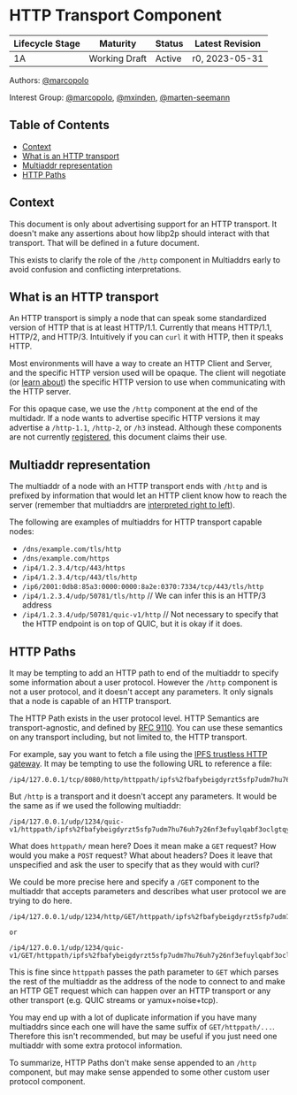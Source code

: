 # HTTP Transport Component <!-- omit in toc -->

| Lifecycle Stage | Maturity      | Status | Latest Revision |
| --------------- | ------------- | ------ | --------------- |
| 1A              | Working Draft | Active | r0, 2023-05-31  |

Authors: [@marcopolo]

Interest Group: [@marcopolo], [@mxinden], [@marten-seemann]

[@marcopolo]: https://github.com/marcopolo
[@mxinden]: https://github.com/mxinden
[@marten-seemann]: https://github.com/marten-seemann

## Table of Contents <!-- omit in toc -->
- [Context](#context)
- [What is an HTTP transport](#what-is-an-http-transport)
- [Multiaddr representation](#multiaddr-representation)
- [HTTP Paths](#http-paths)


## Context

This document is only about advertising support for an HTTP transport. It
doesn't make any assertions about how libp2p should interact with that
transport. That will be defined in a future document.

This exists to clarify the role of the `/http` component in Multiaddrs early to
avoid confusion and conflicting interpretations.

## What is an HTTP transport

An HTTP transport is simply a node that can speak some standardized version of
HTTP that is at least HTTP/1.1. Currently that means HTTP/1.1, HTTP/2, and
HTTP/3. Intuitively if you can `curl` it with HTTP, then it speaks HTTP.

Most environments will have a way to create an HTTP Client and Server, and the
specific HTTP version used will be opaque. The client will negotiate (or [learn
about](https://www.rfc-editor.org/rfc/rfc9114.html#section-3.1.1)) the specific HTTP version to use when communicating
with the HTTP server.

For this opaque case, we use the `/http` component at the end of the multidadr.
If a node wants to advertise specific HTTP versions it may advertise a
`/http-1.1`, `/http-2`, or `/h3` instead. Although these components are not
currently [registered](https://github.com/multiformats/multiaddr), this document
claims their use.


## Multiaddr representation

The multiaddr of a node with an HTTP transport ends with `/http` and is prefixed
by information that would let an HTTP client know how to reach the server
(remember that multiaddrs are [interpreted right to
left](https://github.com/multiformats/multiaddr#interpreting-multiaddrs)). 

The following are examples of multiaddrs for HTTP transport capable nodes:

* `/dns/example.com/tls/http`
* `/dns/example.com/https`
* `/ip4/1.2.3.4/tcp/443/https`
* `/ip4/1.2.3.4/tcp/443/tls/http`
* `/ip6/2001:0db8:85a3:0000:0000:8a2e:0370:7334/tcp/443/tls/http`
* `/ip4/1.2.3.4/udp/50781/tls/http` // We can infer this is an HTTP/3 address
* `/ip4/1.2.3.4/udp/50781/quic-v1/http` // Not necessary to specify that the
  HTTP endpoint is on top of QUIC, but it is okay if it does.


## HTTP Paths

It may be tempting to add an HTTP path to end of the multiaddr to specify some
information about a user protocol. However the `/http` component is not a user
protocol, and it doesn't accept any parameters. It only signals that a node is
capable of an HTTP transport.

The HTTP Path exists in the user protocol level. HTTP Semantics are transport-agnostic, and defined by [RFC 9110](https://httpwg.org/specs/rfc9110.html). You can
use these semantics on any transport including, but not limited to, the HTTP
transport.

For example, say you want to fetch a file using the [IPFS trustless HTTP
gateway](https://specs.ipfs.tech/http-gateways/trustless-gateway/). It may be tempting to
use the following URL to reference a file:

```
/ip4/127.0.0.1/tcp/8080/http/httppath/ipfs%2fbafybeigdyrzt5sfp7udm7hu76uh7y26nf3efuylqabf3oclgtqy55fbzdi
```

But `/http` is a transport and it doesn't accept any parameters. It would be the
same as if we used the following multiaddr:

```
/ip4/127.0.0.1/udp/1234/quic-v1/httppath/ipfs%2fbafybeigdyrzt5sfp7udm7hu76uh7y26nf3efuylqabf3oclgtqy55fbzdi
```

What does `httppath/` mean here? Does it mean make a `GET` request? How would
you make a `POST` request? What about headers? Does it leave that unspecified
and ask the user to specify that as they would with curl?

We could be more precise here and specify a `/GET` component to the multiaddr
that accepts parameters and describes what user protocol we are trying to do
here.

```
/ip4/127.0.0.1/udp/1234/http/GET/httppath/ipfs%2fbafybeigdyrzt5sfp7udm7hu76uh7y26nf3efuylqabf3oclgtqy55fbzdi

or

/ip4/127.0.0.1/udp/1234/quic-v1/GET/httppath/ipfs%2fbafybeigdyrzt5sfp7udm7hu76uh7y26nf3efuylqabf3oclgtqy55fbzdi
```

This is fine since `httppath` passes the path parameter to `GET` which parses
the rest of the multiaddr as the address of the node to connect to and make an
HTTP GET request which can happen over an HTTP transport or any other transport
(e.g. QUIC streams or yamux+noise+tcp).

You may end up with a lot of duplicate information if you have many multiaddrs
since each one will have the same suffix of `GET/httppath/...`. Therefore this
isn't recommended, but may be useful if you just need one multiaddr
with some extra protocol information.

To summarize, HTTP Paths don't make sense appended to an `/http` component, but may make sense
appended to some other custom user protocol component.
